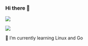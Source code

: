 ### Hi there 👋

![](https://github-readme-stats.vercel.app/api?username=mejomejo&show_icons=true&theme=synthwave&count_private=true)

![](https://github-readme-stats.vercel.app/api/top-langs/?username=mejomejo&theme=dark&layout=compact)



🌱 I’m currently learning Linux and Go

<!--
**mejomejo/mejomejo** is a ✨ _special_ ✨ repository because its `README.md` (this file) appears on your GitHub profile.

Here are some ideas to get you started:

- 🔭 I’m currently working on ...
- 🌱 I’m currently learning ...
- 👯 I’m looking to collaborate on ...
- 🤔 I’m looking for help with ...
- 💬 Ask me about ...
- 📫 How to reach me: ...
- 😄 Pronouns: ...
- ⚡ Fun fact: ...
-->
